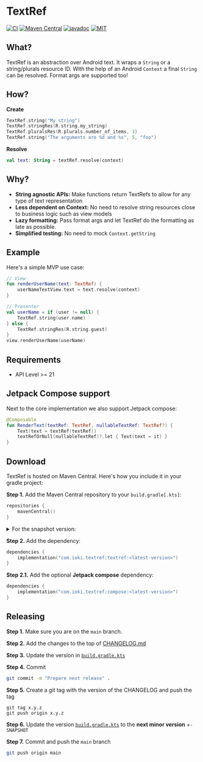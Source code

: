 # TextRef

[![CI](https://github.com/ioki-mobility/TextRef/actions/workflows/test-lib.yml/badge.svg)](https://github.com/ioki-mobility/TextRef/actions/workflows/test-lib.yml)
[![Maven Central](https://img.shields.io/maven-central/v/com.ioki.textref/textref?labelColor=%2324292E&color=%233246c8)](https://central.sonatype.com/namespace/com.ioki.textref) <!-- Disabled because of: https://github.com/badges/shields/pull/10997
[![Snapshot](https://img.shields.io/nexus/s/com.ioki.textref/textref?labelColor=%2324292E&color=%234f78ff&server=https://s01.oss.sonatype.org)](https://s01.oss.sonatype.org/content/repositories/snapshots/com/ioki/textref/) -->
[![javadoc](https://javadoc.io/badge2/com.ioki.textref/textref/javadoc.svg?labelColor=%2324292E&color=%236eaaff)](https://javadoc.io/doc/com.ioki.textref) 
[![MIT](https://img.shields.io/badge/license-MIT-blue.svg?labelColor=%2324292E&color=%23d11064)](https://github.com/ioki-mobility/TextRef/blob/master/LICENSE.md)

## What?

TextRef is an abstraction over Android text. It wraps a `String` or a string/plurals resource ID.
With the help of an Android `Context` a final `String` can be resolved. Format args are supported too!

## How?

**Create**
```kotlin
TextRef.string("My string")
TextRef.stringRes(R.string.my_string)
TextRef.pluralsRes(R.plurals.number_of_items, 3)
TextRef.string("The arguments are %d and %s", 5, "foo")
```

**Resolve**
```kotlin
val text: String = textRef.resolve(context)
```

## Why?

* **String agnostic APIs:** Make functions return TextRefs to allow for any type of text representation
* **Less dependent on Context:** No need to resolve string resources close to business logic such as view models
* **Lazy formatting:** Pass format args and let TextRef do the formatting as late as possible.
* **Simplified testing:** No need to mock `Context.getString`

## Example

Here's a simple MVP use case:

```kotlin
// View
fun renderUserName(text: TextRef) {
    userNameTextView.text = text.resolve(context)
}

// Presenter
val userName = if (user != null) {
    TextRef.string(user.name)
} else {
    TextRef.stringRes(R.string.guest)
}
view.renderUserName(userName)
```

## Requirements

* API Level >= 21

## Jetpack Compose support

Next to the core implementation we also support Jetpack compose:

```kotlin
@Composable
fun RenderText(textRef: TextRef, nullableTextRef: TextRef?) {
    Text(text = textRef(textRef))
    textRefOrNull(nullableTextRef)?.let { Text(text = it) }
}
```

## Download

TextRef is hosted on Maven Central. Here's how you include it in your gradle project:

**Step 1.** Add the Maven Central repository to your `build.gradle[.kts]`:

```kotlin
repositories {
    mavenCentral()
}
```

<details>
    <summary>For the snapshot version:</summary>

```kotlin
repositories {
    maven(url = "https://central.sonatype.com/repository/maven-snapshots/")
}
```
</details>

**Step 2.** Add the dependency:

```kotlin
dependencies {
    implementation("com.ioki.textref:textref:<latest-version>")
}
```

**Step 2.1.** Add the optional **Jetpack compose** dependency:

```kotlin
dependencies {
    implementation("com.ioki.textref:compose:<latest-version>")
}
```

## Releasing

**Step 1.** Make sure you are on the `main` branch.

**Step 2.** Add the changes to the top of [CHANGELOG.md](CHANGELOG.md)

**Step 3.** Update the version in [`build.gradle.kts`](build.gradle.kts)

**Step 4.** Commit

```bash
git commit -m "Prepare next release" .
```

**Step 5.** Create a git tag with the version of the CHANGELOG and push the tag

```
git tag x.y.z
git push origin x.y.z
```

**Step 6.** Update the version [`build.gradle.kts`](build.gradle.kts) to the **next minor version** +`-SNAPSHOT`

**Step 7.** Commit and push the `main` branch

```bash
git push origin main
```
